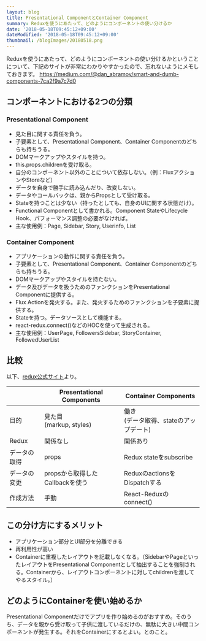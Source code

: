 ```yaml
---
layout: blog
title: Presentational ComponentとContainer Component
summary: Reduxを使うにあたって、どのようにコンポーネントの使い分けるか
date: '2018-05-18T09:45:12+09:00'
dateModified: '2018-05-18T09:45:12+09:00'
thumbnail: /blogImages/20180518.png
---
```

Reduxを使うにあたって、どのようにコンポーネントの使い分けるかということについて、下記のサイトが非常にわかりやすかったので、忘れないようにメモしておきます。
[https://medium.com/@dan_abramov/smart-and-dumb-components-7ca2f9a7c7d0
](https://medium.com/@dan_abramov/smart-and-dumb-components-7ca2f9a7c7d0)

## コンポーネントにおける2つの分類
### Presentational Component
- 見た目に関する責任を負う。
- 子要素として、Presentational Component、Container Componentのどちらも持ちうる。
- DOMマークアップやスタイルを持つ。
- this.props.childrenを受け取る。
- 自分のコンポーネント以外のことについて依存しない。（例：FluxアクションやStoreなど）
- データを自身で勝手に読み込んだり、改変しない。
- データやコールバックは、親からPropsとして受け取る。
- Stateを持つことは少ない（持ったとしても、自身のUIに関する状態だけ）。
- Functional Componentとして書かれる。Component StateやLifecycle Hook、パフォーマンス調整の必要がなければ。
- 主な使用例：Page, Sidebar, Story, Userinfo, List

### Container Component
- アプリケーションの動作に関する責任を負う。
- 子要素として、Presentational Component、Container Componentのどちらも持ちうる。
- DOMマークアップやスタイルを持たない。
- データ及びデータを扱うためのファンクションをPresentational Componentに提供する。
- Flux Actionを発火する。また、発火するためのファンクションを子要素に提供する。
- Stateを持つ。データソースとして機能する。
- react-redux.connect()などのHOCを使って生成される。
- 主な使用例：UserPage, FollowersSidebar, StoryContainer, FollowedUserList

## 比較
以下、[redux公式サイト](https://redux.js.org/basics/usage-with-react)より。


||Presentational Components|Container Components|
|---|---|---
|目的|見た目<br>(markup, styles)|働き<br>(データ取得、stateのアップデート)|
|Redux|関係なし|関係あり|
|データの取得|props|Redux stateをsubscribe|
|データの変更|propsから取得したCallbackを使う|ReduxのactionsをDispatchする|
|作成方法|手動|React-Reduxのconnect()|

## この分け方にするメリット
- アプリケーション部分とUI部分を分離できる
- 再利用性が高い
- Containerに重複したレイアウトを記載しなくなる。（SidebarやPageといったレイアウトをPresentational Componentとして抽出することを強制される。Containerから、レイアウトコンポーネントに対してchildrenを渡してやるスタイル。）

## どのようにContainerを使い始めるか
Presentational Componentだけでアプリを作り始めるのがおすすめ。そのうち、データを親から受け取って子供に渡しているだけの、無駄に大きい中間コンポーネントが発生する。それをContainerにするとよい。とのこと。
